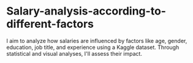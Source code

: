 # Salary-analysis-according-to-different-factors
I aim to analyze how salaries are influenced by factors like age, gender, education, job title, and experience using a Kaggle dataset. Through statistical and visual analyses, I'll assess their impact.
